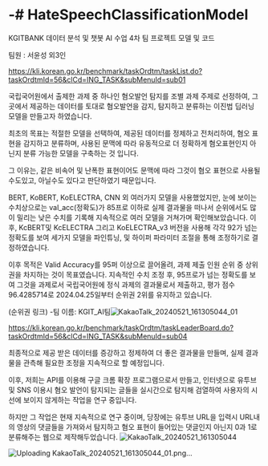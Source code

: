 # -# HateSpeechClassificationModel
 KGITBANK 데이터 분석 및 챗봇 AI 수업 4차 팀 프로젝트 모델 및 코드

팀원 : 서윤성 외3인 

https://kli.korean.go.kr/benchmark/taskOrdtm/taskList.do?taskOrdtmId=56&clCd=ING_TASK&subMenuId=sub01


  국립국어원에서 출제한 과제 중 하나인 혐오발언 탐지를 조별 과제 주제로 선정하여, 그 곳에서 제공하는 데이터를 토대로
 혐오발언을 감지, 탐지하고 분류하는 이진법 딥러닝 모델을 만들고자 하였습니다.

  최초의 목표는 적절한 모델을 선택하여, 제공된 데이터를 정제하고 전처리하여, 혐오 표현을 감지하고 분류하며, 사용된 문맥에 따라
 유동적으로 더 정확하게 혐오표현인지 아닌지 분류 가능한 모델을 구축하는 것 입니다.

  그 이유는, 같은 비속어 및 난폭한 표현이어도 문맥에 따라 그것이 혐오 표현으로 사용될수도있고, 아닐수도 있다고 판단하였기 때문입니다.

 BERT, KoBERT, KoELECTRA, CNN 외 여러가지 모델을 사용했었지만, 눈에 보이는 수치상으로는 val_acc(정확도)가 85프로 이하로 실제 결과물을 떠나서 순위에서도 많이 밀리는 낮은 수치를 기록해 지속적으로 여러 모델을 거쳐가며 확인해보았습니다. 이후, KcBERT및 KcELECTRA 그리고 KoELECTRA_v3 버전을 사용해 각각 92가 넘는 정확도를 보여 세가지 모델을 파인튜닝, 및 하이퍼 파라미터 조절을 통해 조정하기로 결정하였습니다.
  
  이후 목적은 Valid Accuracy를 95퍼 이상으로 끌어올려, 과제 제출 인원 순위 중 상위권을 차지하는 것이 목표였습니다. 지속적인 수치 조정 후, 95프로가 넘는 정확도를 보여 그것을 과제로서 국립국어원에 정식 과제의 결과물로서 제출하고, 평가 점수 96.4285714로 2024.04.25일부터 순위권 2위를 유지하고 있습니다.

(순위권 링크)
 -팀 이름: KGIT_AI팀![KakaoTalk_20240521_161305044_01](https://github.com/yun22222/-project-4/assets/157781572/7db11e9f-1ce0-41f7-b84c-8915bb99dcde)

 
https://kli.korean.go.kr/benchmark/taskOrdtm/taskLeaderBoard.do?taskOrdtmId=56&clCd=ING_TASK&subMenuId=sub04

 최종적으로 제공 받은 데이터를 증강하고 정제하여 더 좋은 결과물을 만들며, 실제 결과물을 관측해 필요한 조정을 지속적으로 할 예정입니다.

 이후, 저희는 API를 이용해 구글 크롬 확장 프로그램으로서 만들고, 인터넷으로 유투브 및 SNS 이용시 혐오 발언이 탐지되는 글들을 실시간으로 탐지해 검열하여 사용자의 시선에 보이지 않게하는 작업을 연구 중입니다.

  하지만 그 작업은 현재 지속적으로 연구 중이며, 당장에는 유투브 URL을 입력시 URL내의 영상의 댓글들을 가져와서 탐지하고 혐오 표현이 들어있는 댓글인지 아닌지 0과 1로 분류해주는 웹으로 제작해두었습니다.
![KakaoTalk_20240521_161305044](https://github.com/yun22222/-project-4/assets/157781572/681f22bd-6411-4d38-bcd3-390135f56e28)

![Uploading KakaoTalk_20240521_161305044_01.png…]()

  
